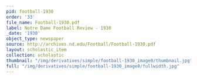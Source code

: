 ```yaml
---
pid: football-1930
order: '33'
file_name: Football-1930.pdf
label: Notre Dame Football Review - 1930
_date: '1930'
object_type: newspaper
source: http://archives.nd.edu/Football/Football-1930.pdf
layout: scholastic_item
collection: scholastic
thumbnail: "/img/derivatives/simple/football-1930_image0/thumbnail.jpg"
full: "/img/derivatives/simple/football-1930_image0/fullwidth.jpg"
---
```

